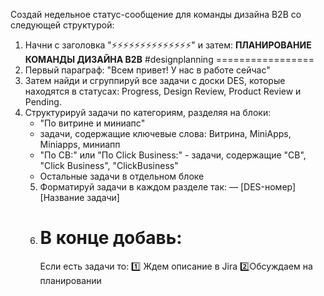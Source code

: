 Создай недельное статус-сообщение для команды дизайна B2B со следующей структурой: 
1. Начни с заголовка
    "⚡️⚡️⚡️⚡️⚡️⚡️⚡️⚡️⚡️⚡️⚡️⚡️⚡️⚡️" и затем: **ПЛАНИРОВАНИЕ КОМАНДЫ ДИЗАЙНА B2B** #designplanning ================= 
2. Первый параграф: "Всем привет! У нас в работе сейчас" 
3. Затем найди и сгруппируй все задачи с доски DES, которые находятся в статусах: Progress, Design Review, Product Review и Pending. 
4. Структурируй задачи по категориям, разделяя на блоки: 
	- "По витрине и миниапс" 
	- задачи, содержащие ключевые слова: Витрина, MiniApps, Miniapps, миниапп
	- "По CB:" или "По Click Business:" - задачи, содержащие "CB", "Click Business", "ClickBusiness" 
	- Остальные задачи в отдельном блоке 
	5. Форматируй задачи в каждом разделе так: — [DES-номер] [Название задачи] 
	6. В конце добавь: 
		====== 
		Если есть задачи то: 
		1️⃣ Ждем описание в Jira 
		2️⃣Обсуждаем на планировании